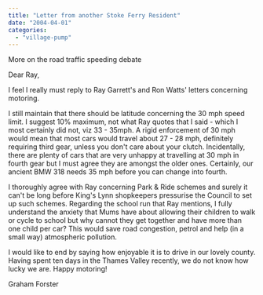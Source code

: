 ```yaml
---
title: "Letter from another Stoke Ferry Resident"
date: "2004-04-01"
categories: 
  - "village-pump"
---
```


More on the road traffic speeding debate

Dear Ray,

I feel I really must reply to Ray Garrett's and Ron Watts' letters concerning motoring.

I still maintain that there should be latitude concerning the 30 mph speed limit. I suggest 10% maximum, not what Ray quotes that I said - which I most certainly did not, viz 33 - 35mph. A rigid enforcement of 30 mph would mean that most cars would travel about 27 - 28 mph, definitely requiring third gear, unless you don't care about your clutch. Incidentally, there are plenty of cars that are very unhappy at travelling at 30 mph in fourth gear but I must agree they are amongst the older ones. Certainly, our ancient BMW 318 needs 35 mph before you can change into fourth.

I thoroughly agree with Ray concerning Park & Ride schemes and surely it can't be long before King's Lynn shopkeepers pressurise the Council to set up such schemes. Regarding the school run that Ray mentions, I fully understand the anxiety that Mums have about allowing their children to walk or cycle to school but why cannot they get together and have more than one child per car? This would save road congestion, petrol and help (in a small way) atmospheric pollution.

I would like to end by saying how enjoyable it is to drive in our lovely county. Having spent ten days in the Thames Valley recently, we do not know how lucky we are. Happy motoring!

Graham Forster
